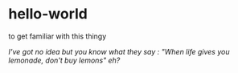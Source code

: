 # hello-world
to get familiar with this thingy

*I've got no idea but you know what they say : "When life gives you lemonade, don't buy lemons" eh?*
